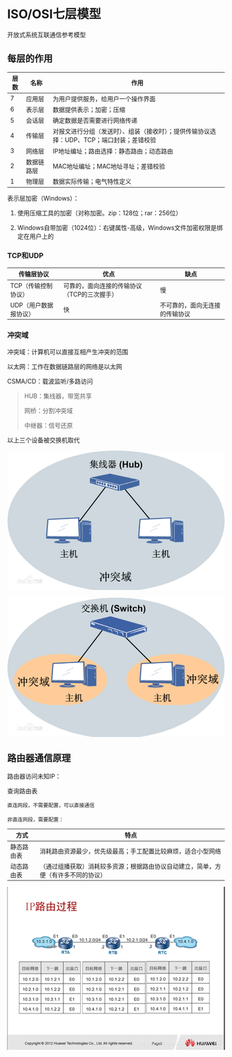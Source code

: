 # ISO/OSI七层模型

开放式系统互联通信参考模型

## 每层的作用

| 层数 | 名称       | 作用                                                         |
| ---- | ---------- | ------------------------------------------------------------ |
| 7    | 应用层     | 为用户提供服务，给用户一个操作界面                           |
| 6    | 表示层     | 数据提供表示；加密；压缩                                     |
| 5    | 会话层     | 确定数据是否需要进行网络传递                                 |
| 4    | 传输层     | 对报文进行分组（发送时）、组装（接收时）；提供传输协议选择：UDP、TCP；端口封装；差错校验 |
| 3    | 网络层     | IP地址编址；路由选择：静态路由；动态路由                     |
| 2    | 数据链路层 | MAC地址编址；MAC地址寻址；差错校验                           |
| 1    | 物理层     | 数据实际传输；电气特性定义                                   |

表示层加密（Windows）：

1. 使用压缩工具的加密（对称加密。zip：128位；rar：256位）

2. Windows自带加密（1024位）：右键属性-高级，Windows文件加密权限是绑定在用户上的

### TCP和UDP

| 传输层协议            | 优点                                        | 缺点                           |
| --------------------- | ------------------------------------------- | ------------------------------ |
| TCP（传输控制协议）   | 可靠的，面向连接的传输协议（TCP的三次握手） | 慢                             |
| UDP（用户数据报协议） | 快                                          | 不可靠的，面向无连接的传输协议 |

### 冲突域

冲突域：计算机可以直接互相产生冲突的范围

以太网：工作在数据链路层的网络是以太网

CSMA/CD：载波监听/多路访问

>HUB：集线器，带宽共享
>
>网桥：分割冲突域
>
>中继器：信号还原

以上三个设备被交换机取代

![HUB](HUB冲突域.png)

![交换机冲突域](交换机冲突域.png)

## 路由器通信原理

路由器访问未知IP：

查询路由表

    直连网段，不需要配置，可以直接通信

    非直连网段，需要配置：

| 方式       | 特点                                                         |
| ---------- | ------------------------------------------------------------ |
| 静态路由表 | 消耗路由资源最少，优先级最高；手工配置比较麻烦，适合小型网络 |
| 动态路由表 | （通过组播获取）消耗较多资源；根据路由协议自动建立，简单，方便（有许多不同的协议） |

![Router](路由器.png)
